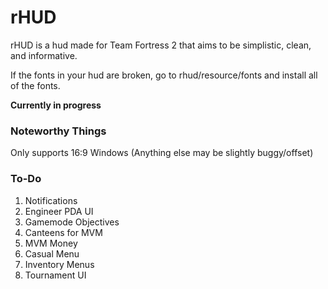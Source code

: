 rHUD
======
rHUD is a hud made for Team Fortress 2 that aims to be simplistic, clean, and informative.

If the fonts in your hud are broken, go to rhud/resource/fonts and install all of the fonts.

**Currently in progress**

### Noteworthy Things

Only supports 16:9 Windows (Anything else may be slightly buggy/offset)

### To-Do
1. Notifications
2. Engineer PDA UI
3. Gamemode Objectives
4. Canteens for MVM
5. MVM Money
6. Casual Menu
7. Inventory Menus
8. Tournament UI